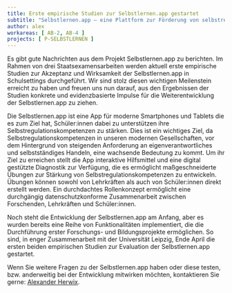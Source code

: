 ```yaml
---
title: Erste empirische Studien zur Selbstlernen.app gestartet
subtitle: "Selbstlernen.app – eine Plattform zur Förderung von selbstreguliertem Lernen" 
author: alex
workareas: [ AB-2, AB-4 ]
projects: [ P-SELBSTLERNEN ]
---
```


Es gibt gute Nachrichten aus dem Projekt Selbstlernen.app zu berichten. Im Rahmen von drei Staatsexamensarbeiten werden aktuell erste empirische Studien zur Akzeptanz und Wirksamkeit der Selbstlernen.app in Schulsettings durchgeführt. Wir sind stolz diesen wichtigen Meilenstein erreicht zu haben und freuen uns nun darauf, aus den Ergebnissen der Studien konkrete und evidenzbasierte Impulse für die Weiterentwicklung der Selbstlernen.app zu ziehen.

Die Selbstlernen.app ist eine App für moderne Smartphones und Tablets die es zum Ziel hat, Schüler:innen dabei zu unterstützen ihre Selbstregulationskompetenzen zu stärken. Dies ist ein wichtiges Ziel, da Selbstregulationskompetenzen in unseren modernen Gesellschaften, vor dem Hintergrund von steigenden Anforderung an eigenverantwortliches und selbstständiges Handeln, eine wachsende Bedeutung zu kommt. Um ihr Ziel zu erreichen stellt die App interaktive Hilfsmittel und eine digital gestützte Diagnostik zur Verfügung, die es ermöglicht maßgeschneiderte Übungen zur Stärkung von Selbstregulationskompetenzen zu entwickeln. Übungen können sowohl von Lehrkräften als auch von Schüler:innen direkt erstellt werden. Ein durchdachtes Rollenkonzept ermöglicht eine durchgängig datenschutzkonforme Zusammenarbeit zwischen Forschenden, Lehrkräften und Schüler:innen.

Noch steht die Entwicklung der Selbstlernen.app am Anfang, aber es wurden bereits eine Reihe von Funktionalitäten implementiert, die die Durchführung erster Forschungs- und Bildungsprojekte ermöglichen. So sind, in enger Zusammenarbeit mit der Universität Leipzig, Ende April die ersten beiden empirischen Studien zur Evaluation der Selbstlernen.app gestartet.

Wenn Sie weitere Fragen zu der Selbstlernen.app haben oder diese testen, bzw. anderweitig bei der Entwicklung mitwirken möchten, kontaktieren Sie gerne: [Alexander Herwix](javascript:sendEmail('alexander.herwix','uni-leipzig.de')).
